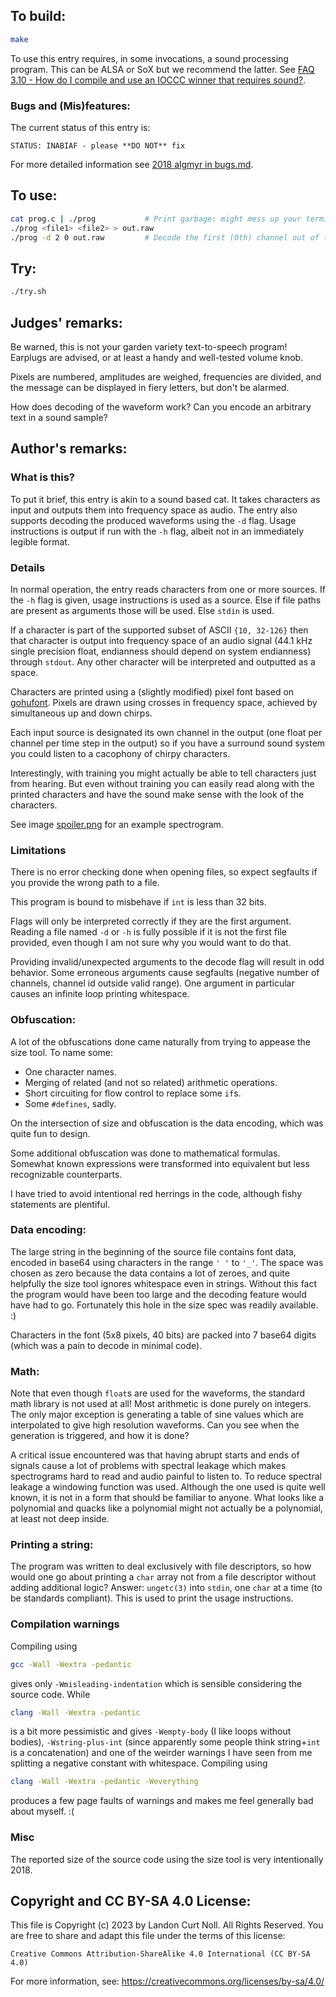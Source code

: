 ## To build:

```sh
make
```

To use this entry requires, in some invocations, a sound processing program.
This can be ALSA or SoX but we recommend the latter. See [FAQ 3.10 - How do I
compile and use an IOCCC winner that requires sound?](/faq.md#faq3_10).


### Bugs and (Mis)features:

The current status of this entry is:

```
STATUS: INABIAF - please **DO NOT** fix
```

For more detailed information see [2018 algmyr in bugs.md](/bugs.md#2018-algmyr).


## To use:

```sh
cat prog.c | ./prog           # Print garbage: might mess up your terminal
./prog <file1> <file2> > out.raw
./prog -d 2 0 out.raw         # Decode the first (0th) channel out of two
```


## Try:

```sh
./try.sh
```


## Judges' remarks:

Be warned, this is not your garden variety text-to-speech program! Earplugs are advised,
or at least a handy and well-tested volume knob.

Pixels are numbered, amplitudes are weighed, frequencies are divided,
and the message can be displayed in fiery letters, but don't be alarmed.

How does decoding of the waveform work? Can you encode an arbitrary text in a
sound sample?


## Author's remarks:

### What is this?

To put it brief, this entry is akin to a sound based cat. It takes characters as
input and outputs them into frequency space as audio. The entry also supports
decoding the produced waveforms using the `-d` flag. Usage instructions is
output if run with the `-h` flag, albeit not in an immediately legible format.


### Details

In normal operation, the entry reads characters from one or more sources. If the
`-h` flag is given, usage instructions is used as a source. Else if file paths
are present as arguments those will be used. Else `stdin` is used.

If a character is part of the supported subset of ASCII `{10, 32-126}` then that
character is output into frequency space of an audio signal (44.1 kHz single
precision float, endianness should depend on system endianness) through `stdout`.
Any other character will be interpreted and outputted as a space.

Characters are printed using a (slightly modified) pixel font based on
[gohufont](https://github.com/hchargois/gohufont).
Pixels are drawn using crosses in frequency space, achieved by simultaneous up
and down chirps.

Each input source is designated its own channel in the output (one float per
channel per time step in the output) so if you have a surround sound system you
could listen to a cacophony of chirpy characters.

Interestingly, with training you might actually be able to tell characters just
from hearing. But even without training you can easily read along with the
printed characters and have the sound make sense with the look of the
characters.

See image [spoiler.png](spoilers.png) for an example spectrogram.


### Limitations

There is no error checking done when opening files, so expect segfaults if you
provide the wrong path to a file.

This program is bound to misbehave if `int` is less than 32 bits.

Flags will only be interpreted correctly if they are the first argument. Reading
a file named `-d` or `-h` is fully possible if it is not the first file
provided, even though I am not sure why you would want to do that.

Providing invalid/unexpected arguments to the decode flag will result in odd
behavior. Some erroneous arguments cause segfaults (negative number of channels,
channel id outside valid range). One argument in particular causes an infinite
loop printing whitespace.


### Obfuscation:

A lot of the obfuscations done came naturally from trying to appease the size
tool. To name some:

* One character names.
* Merging of related (and not so related) arithmetic operations.
* Short circuiting for flow control to replace some `if`s.
* Some `#defines`, sadly.

On the intersection of size and obfuscation is the data encoding, which was
quite fun to design.

Some additional obfuscation was done to mathematical formulas. Somewhat known
expressions were transformed into equivalent but less recognizable counterparts.

I have tried to avoid intentional red herrings in the code, although fishy
statements are plentiful.


### Data encoding:

The large string in the beginning of the source file contains font data, encoded
in base64 using characters in the range `' '` to `'_'`. The space was chosen as
zero because the data contains a lot of zeroes, and quite helpfully the size
tool ignores whitespace even in strings. Without this fact the program would
have been too large and the decoding feature would have had to go. Fortunately
this hole in the size spec was readily available. :)

Characters in the font (5x8 pixels, 40 bits) are packed into 7 base64 digits
(which was a pain to decode in minimal code).


### Math:

Note that even though `float`s are used for the waveforms, the standard math
library is not used at all! Most arithmetic is done purely on integers. The only
major exception is generating a table of sine values which are interpolated to
give high resolution waveforms. Can you see when the generation is triggered,
and how it is done?

A critical issue encountered was that having abrupt starts and ends of signals
cause a lot of problems with spectral leakage which makes spectrograms hard to
read and audio painful to listen to. To reduce spectral leakage a windowing
function was used. Although the one used is quite well known, it is not in a
form that should be familiar to anyone. What looks like a polynomial and quacks
like a polynomial might not actually be a polynomial, at least not deep inside.


### Printing a string:

The program was written to deal exclusively with file descriptors, so how would
one go about printing a `char` array not from a file descriptor without adding
additional logic? Answer: `ungetc(3)` into `stdin`, one `char` at a time (to be
standards compliant). This is used to print the usage instructions.


### Compilation warnings

Compiling using

```sh
gcc -Wall -Wextra -pedantic
```

gives only `-Wmisleading-indentation` which is sensible considering the source code. While

```sh
clang -Wall -Wextra -pedantic
```

is a bit more pessimistic and gives `-Wempty-body` (I like loops without
bodies), `-Wstring-plus-int` (since apparently some people think string+`int` is a
concatenation) and one of the weirder warnings I have seen from me splitting a
negative constant with whitespace. Compiling using

```sh
clang -Wall -Wextra -pedantic -Weverything
```

produces a few page faults of warnings and makes me feel generally bad about
myself. :(


### Misc

The reported size of the source code using the size tool is very intentionally
2018.


## Copyright and CC BY-SA 4.0 License:

This file is Copyright (c) 2023 by Landon Curt Noll.  All Rights Reserved.
You are free to share and adapt this file under the terms of this license:

    Creative Commons Attribution-ShareAlike 4.0 International (CC BY-SA 4.0)

For more information, see: https://creativecommons.org/licenses/by-sa/4.0/
